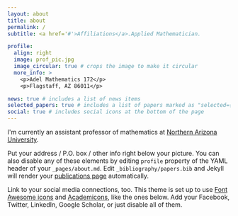 ```yaml
---
layout: about
title: about
permalink: /
subtitle: <a href='#'>Affiliations</a>.Applied Mathematician.

profile:
  align: right
  image: prof_pic.jpg
  image_circular: true # crops the image to make it circular
  more_info: >
    <p>Adel Mathematics 172</p>
    <p>Flagstaff, AZ 86011</p>

news: true # includes a list of news items
selected_papers: true # includes a list of papers marked as "selected={true}"
social: true # includes social icons at the bottom of the page
---
```


I'm currently an assistant professor of mathematics at [Northern Arizona University](https://nau.edu/). 

Put your address / P.O. box / other info right below your picture. You can also disable any of these elements by editing `profile` property of the YAML header of your `_pages/about.md`. Edit `_bibliography/papers.bib` and Jekyll will render your [publications page](/al-folio/publications/) automatically.

Link to your social media connections, too. This theme is set up to use [Font Awesome icons](https://fontawesome.com/) and [Academicons](https://jpswalsh.github.io/academicons/), like the ones below. Add your Facebook, Twitter, LinkedIn, Google Scholar, or just disable all of them.
